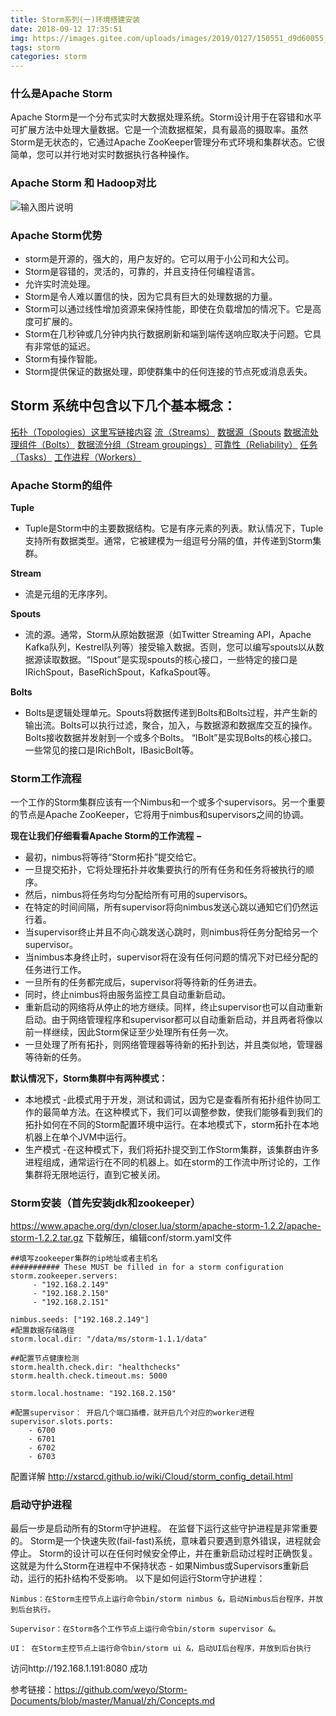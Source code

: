 ```yaml
---
title: Storm系列(一)环境搭建安装
date: 2018-09-12 17:35:51
img: https://images.gitee.com/uploads/images/2019/0127/150551_d9d60055_1478371.png
tags: storm
categories: storm
---
```




### 什么是Apache Storm
Apache Storm是一个分布式实时大数据处理系统。Storm设计用于在容错和水平可扩展方法中处理大量数据。它是一个流数据框架，具有最高的摄取率。虽然Storm是无状态的，它通过Apache ZooKeeper管理分布式环境和集群状态。它很简单，您可以并行地对实时数据执行各种操作。
### Apache Storm 和 Hadoop对比
![输入图片说明](https://user-gold-cdn.xitu.io/2019/1/3/168138034dd15d34?w=704&h=306&f=png&s=46836 "屏幕截图.png")

### Apache Storm优势
- storm是开源的，强大的，用户友好的。它可以用于小公司和大公司。
- Storm是容错的，灵活的，可靠的，并且支持任何编程语言。
- 允许实时流处理。
- Storm是令人难以置信的快，因为它具有巨大的处理数据的力量。
- Storm可以通过线性增加资源来保持性能，即使在负载增加的情况下。它是高度可扩展的。
- Storm在几秒钟或几分钟内执行数据刷新和端到端传送响应取决于问题。它具有非常低的延迟。
- Storm有操作智能。
- Storm提供保证的数据处理，即使群集中的任何连接的节点死或消息丢失。

Storm 系统中包含以下几个基本概念：
--------------------
[拓扑（Topologies）](https://github.com/weyo/Storm-Documents/blob/master/Manual/zh/Concepts.md)[这里写链接内容](https://github.com/weyo/Storm-Documents/blob/master/Manual/zh/Concepts.md)
[流（Streams）](https://github.com/weyo/Storm-Documents/blob/master/Manual/zh/Concepts.md)
[数据源（Spouts](https://github.com/weyo/Storm-Documents/blob/master/Manual/zh/Concepts.md)
[数据流处理组件（Bolts）](https://github.com/weyo/Storm-Documents/blob/master/Manual/zh/Concepts.md)
[数据流分组（Stream groupings）](https://github.com/weyo/Storm-Documents/blob/master/Manual/zh/Concepts.md)
[可靠性（Reliability）](https://github.com/weyo/Storm-Documents/blob/master/Manual/zh/Concepts.md)
[任务（Tasks）](https://github.com/weyo/Storm-Documents/blob/master/Manual/zh/Concepts.md)
[工作进程（Workers）](https://github.com/weyo/Storm-Documents/blob/master/Manual/zh/Concepts.md)



### Apache Storm的组件
 **Tuple** 
- Tuple是Storm中的主要数据结构。它是有序元素的列表。默认情况下，Tuple支持所有数据类型。通常，它被建模为一组逗号分隔的值，并传递到Storm集群。

 **Stream** 
- 流是元组的无序序列。

 **Spouts** 
- 流的源。通常，Storm从原始数据源（如Twitter Streaming API，Apache Kafka队列，Kestrel队列等）接受输入数据。否则，您可以编写spouts以从数据源读取数据。“ISpout”是实现spouts的核心接口，一些特定的接口是IRichSpout，BaseRichSpout，KafkaSpout等。

 **Bolts** 
- Bolts是逻辑处理单元。Spouts将数据传递到Bolts和Bolts过程，并产生新的输出流。Bolts可以执行过滤，聚合，加入，与数据源和数据库交互的操作。Bolts接收数据并发射到一个或多个Bolts。 “IBolt”是实现Bolts的核心接口。一些常见的接口是IRichBolt，IBasicBolt等。

### Storm工作流程
一个工作的Storm集群应该有一个Nimbus和一个或多个supervisors。另一个重要的节点是Apache ZooKeeper，它将用于nimbus和supervisors之间的协调。

 **现在让我们仔细看看Apache Storm的工作流程 −** 
- 最初，nimbus将等待“Storm拓扑”提交给它。
- 一旦提交拓扑，它将处理拓扑并收集要执行的所有任务和任务将被执行的顺序。
- 然后，nimbus将任务均匀分配给所有可用的supervisors。
- 在特定的时间间隔，所有supervisor将向nimbus发送心跳以通知它们仍然运行着。
- 当supervisor终止并且不向心跳发送心跳时，则nimbus将任务分配给另一个supervisor。
- 当nimbus本身终止时，supervisor将在没有任何问题的情况下对已经分配的任务进行工作。
- 一旦所有的任务都完成后，supervisor将等待新的任务进去。
- 同时，终止nimbus将由服务监控工具自动重新启动。
- 重新启动的网络将从停止的地方继续。同样，终止supervisor也可以自动重新启动。由于网络管理程序和supervisor都可以自动重新启动，并且两者将像以前一样继续，因此Storm保证至少处理所有任务一次。
- 一旦处理了所有拓扑，则网络管理器等待新的拓扑到达，并且类似地，管理器等待新的任务。

 **默认情况下，Storm集群中有两种模式：** 
- 本地模式 -此模式用于开发，测试和调试，因为它是查看所有拓扑组件协同工作的最简单方法。在这种模式下，我们可以调整参数，使我们能够看到我们的拓扑如何在不同的Storm配置环境中运行。在本地模式下，storm拓扑在本地机器上在单个JVM中运行。
- 生产模式 -在这种模式下，我们将拓扑提交到工作Storm集群，该集群由许多进程组成，通常运行在不同的机器上。如在storm的工作流中所讨论的，工作集群将无限地运行，直到它被关闭。

### Storm安装（首先安装jdk和zookeeper）

https://www.apache.org/dyn/closer.lua/storm/apache-storm-1.2.2/apache-storm-1.2.2.tar.gz
下载解压，编辑conf/storm.yaml文件
```
##填写zookeeper集群的ip地址或者主机名
########### These MUST be filled in for a storm configuration
storm.zookeeper.servers:
     - "192.168.2.149"
     - "192.168.2.150"
     - "192.168.2.151"

nimbus.seeds: ["192.168.2.149"]
#配置数据存储路径
storm.local.dir: "/data/ms/storm-1.1.1/data"

##配置节点健康检测
storm.health.check.dir: "healthchecks"
storm.health.check.timeout.ms: 5000

storm.local.hostname: "192.168.2.150"

#配置supervisor： 开启几个端口插槽，就开启几个对应的worker进程
supervisor.slots.ports:
    - 6700
    - 6701
    - 6702
    - 6703
```
配置详解 http://xstarcd.github.io/wiki/Cloud/storm_config_detail.html

### 启动守护进程
最后一步是启动所有的Storm守护进程。 在监督下运行这些守护进程是非常重要的。 Storm是一个快速失败(fail-fast)系统，意味着只要遇到意外错误，进程就会停止。 Storm的设计可以在任何时候安全停止，并在重新启动过程时正确恢复。 这就是为什么Storm在进程中不保持状态 - 如果Nimbus或Supervisors重新启动，运行的拓扑结构不受影响。 以下是如何运行Storm守护进程：

```
Nimbus：在Storm主控节点上运行命令bin/storm nimbus &，启动Nimbus后台程序，并放到后台执行。

Supervisor：在Storm各个工作节点上运行命令bin/storm supervisor &。

UI： 在Storm主控节点上运行命令bin/storm ui &，启动UI后台程序，并放到后台执行
```
访问http://192.168.1.191:8080  成功

参考链接：https://github.com/weyo/Storm-Documents/blob/master/Manual/zh/Concepts.md
